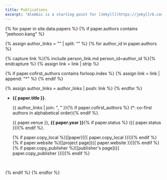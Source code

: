 ```yaml
---
title: Publications
excerpt: "Alembic is a starting point for [Jekyll](https://jekyllrb.com/) projects. Rather than starting from scratch, this boilerplate is designed to get the ball rolling immediately. Install it, configure it, tweak it, push it."
---
```


{% for paper in site.data.papers %}
{% if paper.authors contains "jeehoon.kang" %}

{% assign author_links = "" | split: "" %}
{% for author_id in paper.authors %}

  {% capture link %}{% include person_link.md person_id=author_id %}{% endcapture %}
  {% assign link = link | strip %}

  {% if paper.cofirst_authors contains forloop.index %}
    {% assign link = link | append: "\*" %}
  {% endif %}

  {% assign author_links = author_links | push: link %}
{% endfor %}

- **{{ paper.title }}**.

  {{ author_links | join: ", " }}{% if paper.cofirst_authors %} (\*: co-first authors in alphabetical order){% endif %}.

  {{ paper.venue }}, **{{ paper.year }}**{% if paper.status %} ({{ paper.status }}){% endif %}.

  {% if paper.copy_local %}\[[paper]({{ paper.copy_local }})\]{% endif %}
  {% if paper.website %}\[[project page]({{ paper.website }})\]{% endif %}
  {% if paper.copy_publisher %}\[[publisher's page]({{ paper.copy_publisher }})\]{% endif %}

  <br />

{% endif %}
{% endfor %}
